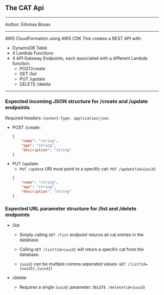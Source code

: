## The CAT Api
___
Author: Edvinas Bosas
___
AWS CloudFormation using AWS CDK
This creates a REST API with:
* DynamoDB Table
* 4 Lambda Functions
* 4 API Gateway Endpoints, each associated with a different Lambda function:
    * POST/create
    * GET /list
    * PUT /update
    * DELETE /delete

---

### Expected incoming JSON structure for /create and /update endpoints
Required headers: `Content-Type: application/json`
* POST /create:
    ~~~json
    {
        "name": "string",
        "age": "string",
        "description": "string"
    }
    ~~~
* PUT /update:
    * `PUT /update` URI must point to a specific cat: `PUT /update?id={uuid}`
    ~~~json
    {
        "name": "string",
        "age": "string",
        "description": "string"
    }
    ~~~

### Expected URL parameter structure for /list and /delete endpoints

* /list

    * Simply calling `GET /list` endpoint returns all cat entries in the database.

    * Calling `GET /list?id={uuid}` will return a specific cat from the database.

    * `{uuid}` can be multiple comma seperated values: `GET /list?id={uuid1},{uuid2}`

* /delete

    * Requires a single `{uuid}` parameter: `DELETE /delete?id={uuid}`
